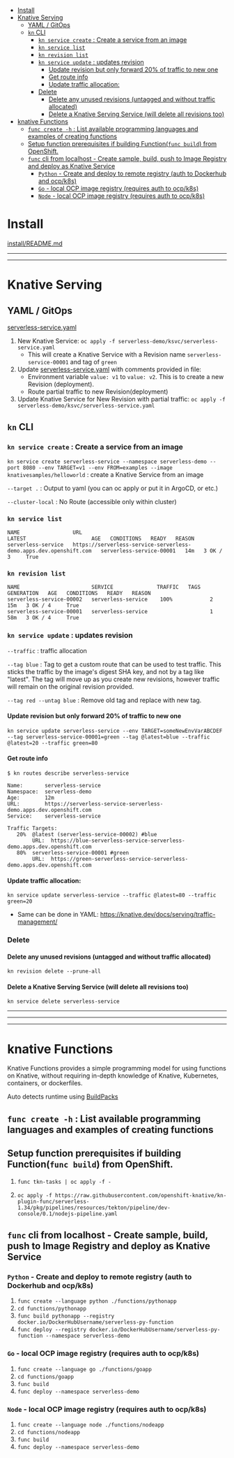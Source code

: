 - [Install](#install)
- [Knative Serving](#knative-serving)
  - [YAML / GitOps](#yaml--gitops)
  - [`kn` CLI](#kn-cli)
    - [`kn service create` : Create a service from an image](#kn-service-create--create-a-service-from-an-image)
    - [`kn service list`](#kn-service-list)
    - [`kn revision list`](#kn-revision-list)
    - [`kn service update` : updates revision](#kn-service-update--updates-revision)
      - [Update revision but only forward 20% of traffic to new one](#update-revision-but-only-forward-20-of-traffic-to-new-one)
      - [Get route info](#get-route-info)
      - [Update traffic allocation:](#update-traffic-allocation)
    - [Delete](#delete)
      - [Delete any unused revisions (untagged and without traffic allocated)](#delete-any-unused-revisions-untagged-and-without-traffic-allocated)
      - [Delete a Knative Serving Service (will delete all revisions too)](#delete-a-knative-serving-service-will-delete-all-revisions-too)
- [knative Functions](#knative-functions)
  - [`func create -h` : List available programming languages and examples of creating functions](#func-create--h--list-available-programming-languages-and-examples-of-creating-functions)
  - [Setup function prerequisites if building Function(`func build`) from OpenShift.](#setup-function-prerequisites-if-building-functionfunc-build-from-openshift)
  - [`func` cli from localhost - Create sample, build, push to Image Registry and deploy as Knative Service](#func-cli-from-localhost---create-sample-build-push-to-image-registry-and-deploy-as-knative-service)
    - [`Python` - Create and deploy to remote registry (auth to Dockerhub and ocp/k8s)](#python---create-and-deploy-to-remote-registry-auth-to-dockerhub-and-ocpk8s)
    - [`Go` - local OCP image registry (requires auth to ocp/k8s)](#go---local-ocp-image-registry-requires-auth-to-ocpk8s)
    - [`Node` - local OCP image registry (requires auth to ocp/k8s)](#node---local-ocp-image-registry-requires-auth-to-ocpk8s)



# Install

[install/README.md](install/README.md)


---------------
---------------


# Knative Serving

## YAML / GitOps

[serverless-service.yaml](serverless-demo/ksvc/serverless-service.yaml)

1. New Knative Service: `oc apply -f serverless-demo/ksvc/serverless-service.yaml`
    - This will create a Knative Service with a Revision name `serverless-service-00001` and tag of `green`
2. Update [serverless-service.yaml](serverless-demo/ksvc/serverless-service.yaml) with comments provided in file:
    - Environment variable `value: v1` to `value: v2`. This is to create a new Revision (deployment).
    - Route partial traffic to new Revision(deployment)
3. Update Knative Service for New Revision with partial traffic: `oc apply -f serverless-demo/ksvc/serverless-service.yaml`


## `kn` CLI

### `kn service create` : Create a service from an image

`kn service create serverless-service --namespace serverless-demo --port 8080 --env TARGET=v1 --env FROM=examples --image knativesamples/helloworld` : create a Knative Service from an image

`--target .` : Output to yaml (you can oc apply or put it in ArgoCD, or etc.)

`--cluster-local` : No Route (accessible only within cluster)


### `kn service list`

```
NAME                 URL                                                                 LATEST                     AGE   CONDITIONS   READY   REASON
serverless-service   https://serverless-service-serverless-demo.apps.dev.openshift.com   serverless-service-00001   14m   3 OK / 3     True 
```

### `kn revision list`
```
NAME                       SERVICE              TRAFFIC   TAGS   GENERATION   AGE   CONDITIONS   READY   REASON   
serverless-service-00002   serverless-service    100%            2            15m   3 OK / 4     True    
serverless-service-00001   serverless-service                    1            58m   3 OK / 4     True    
```

### `kn service update` : updates revision

`--traffic` : traffic allocation

`--tag blue` : Tag to get a custom route that can be used to test traffic. This sticks the traffic by the image's digest SHA key, and not by a tag like "latest". The tag will move up as you create new revisions, however traffic will remain on the original revision provided.

`--tag red --untag blue` : Remove old tag and replace with new tag.


#### Update revision but only forward 20% of traffic to new one
`kn service update serverless-service --env TARGET=someNewEnvVarABCDEF --tag serverless-service-00001=green --tag @latest=blue --traffic @latest=20 --traffic green=80`

#### Get route info
```
$ kn routes describe serverless-service

Name:       serverless-service
Namespace:  serverless-demo
Age:        12m
URL:        https://serverless-service-serverless-demo.apps.dev.openshift.com
Service:    serverless-service

Traffic Targets:  
   20%  @latest (serverless-service-00002) #blue
        URL:  https://blue-serverless-service-serverless-demo.apps.dev.openshift.com
   80%  serverless-service-00001 #green
        URL:  https://green-serverless-service-serverless-demo.apps.dev.openshift.com
```

#### Update traffic allocation:

`kn service update serverless-service --traffic @latest=80 --traffic green=20`
 - Same can be done in YAML: https://knative.dev/docs/serving/traffic-management/



### Delete

#### Delete any unused revisions (untagged and without traffic allocated)
`kn revision delete --prune-all`

#### Delete a Knative Serving Service (will delete all revisions too)
`kn service delete serverless-service`



---------------
---------------
---------------

# knative Functions
Knative Functions provides a simple programming model for using functions on Knative, without requiring in-depth knowledge of Knative, Kubernetes, containers, or dockerfiles.

Auto detects runtime using [BuildPacks](https://buildpacks.io/docs/)


## `func create -h` : List available programming languages and examples of creating functions

## Setup function prerequisites if building Function(`func build`) from OpenShift.
1. `func tkn-tasks | oc apply -f -`

2. `oc apply -f https://raw.githubusercontent.com/openshift-knative/kn-plugin-func/serverless-1.34/pkg/pipelines/resources/tekton/pipeline/dev-console/0.1/nodejs-pipeline.yaml`
   


## `func` cli from localhost - Create sample, build, push to Image Registry and deploy as Knative Service

### `Python` - Create and deploy to remote registry (auth to Dockerhub and ocp/k8s)
1. `func create --language python ./functions/pythonapp`
2. `cd functions/pythonapp`
3. `func build pythonapp --registry docker.io/DockerHubUsername/serverless-py-function`
4. `func deploy --registry docker.io/DockerHubUsername/serverless-py-function --namespace serverless-demo`


### `Go` - local OCP image registry (requires auth to ocp/k8s)
1. `func create --language go ./functions/goapp`
2. `cd functions/goapp`
3. `func build`
4. `func deploy --namespace serverless-demo `

### `Node` - local OCP image registry (requires auth to ocp/k8s)
1. `func create --language node ./functions/nodeapp`
2. `cd functions/nodeapp`
3. `func build`
4. `func deploy --namespace serverless-demo`